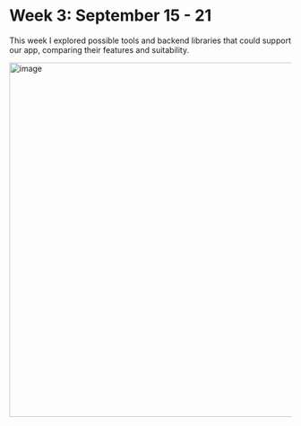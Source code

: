 # Week 3: September 15 - 21
This week I explored possible tools and backend libraries that could support our app, comparing their features and suitability.

<img width="1078" height="632" alt="image" src="https://github.com/user-attachments/assets/report 1.png" />
